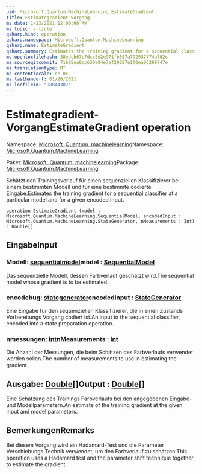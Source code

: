 ```yaml
---
uid: Microsoft.Quantum.MachineLearning.EstimateGradient
title: Estimategradient-Vorgang
ms.date: 1/23/2021 12:00:00 AM
ms.topic: article
qsharp.kind: operation
qsharp.namespace: Microsoft.Quantum.MachineLearning
qsharp.name: EstimateGradient
qsharp.summary: Estimates the training gradient for a sequential classifier at a particular model and for a given encoded input.
ms.openlocfilehash: 38edcb67e7dcc5d2e971fb507a792937774a702c
ms.sourcegitcommit: 71605ea9cc630e84e7ef29027e1f0ea06299747e
ms.translationtype: MT
ms.contentlocale: de-DE
ms.lasthandoff: 01/26/2021
ms.locfileid: "98844387"
---
```

# <a name="estimategradient-operation"></a><span data-ttu-id="56e26-102">Estimategradient-Vorgang</span><span class="sxs-lookup"><span data-stu-id="56e26-102">EstimateGradient operation</span></span>

<span data-ttu-id="56e26-103">Namespace: [Microsoft. Quantum. machinelearning](xref:Microsoft.Quantum.MachineLearning)</span><span class="sxs-lookup"><span data-stu-id="56e26-103">Namespace: [Microsoft.Quantum.MachineLearning](xref:Microsoft.Quantum.MachineLearning)</span></span>

<span data-ttu-id="56e26-104">Paket: [Microsoft. Quantum. machinelearning](https://nuget.org/packages/Microsoft.Quantum.MachineLearning)</span><span class="sxs-lookup"><span data-stu-id="56e26-104">Package: [Microsoft.Quantum.MachineLearning](https://nuget.org/packages/Microsoft.Quantum.MachineLearning)</span></span>


<span data-ttu-id="56e26-105">Schätzt den Trainingsverlauf für einen sequenziellen Klassifizierer bei einem bestimmten Modell und für eine bestimmte codierte Eingabe.</span><span class="sxs-lookup"><span data-stu-id="56e26-105">Estimates the training gradient for a sequential classifier at a particular model and for a given encoded input.</span></span>

```qsharp
operation EstimateGradient (model : Microsoft.Quantum.MachineLearning.SequentialModel, encodedInput : Microsoft.Quantum.MachineLearning.StateGenerator, nMeasurements : Int) : Double[]
```


## <a name="input"></a><span data-ttu-id="56e26-106">Eingabe</span><span class="sxs-lookup"><span data-stu-id="56e26-106">Input</span></span>

### <a name="model--sequentialmodel"></a><span data-ttu-id="56e26-107">Modell: [sequentialmodel](xref:Microsoft.Quantum.MachineLearning.SequentialModel)</span><span class="sxs-lookup"><span data-stu-id="56e26-107">model : [SequentialModel](xref:Microsoft.Quantum.MachineLearning.SequentialModel)</span></span>

<span data-ttu-id="56e26-108">Das sequenzielle Modell, dessen Farbverlauf geschätzt wird.</span><span class="sxs-lookup"><span data-stu-id="56e26-108">The sequential model whose gradient is to be estimated.</span></span>


### <a name="encodedinput--stategenerator"></a><span data-ttu-id="56e26-109">encodebug: [stategenerator](xref:Microsoft.Quantum.MachineLearning.StateGenerator)</span><span class="sxs-lookup"><span data-stu-id="56e26-109">encodedInput : [StateGenerator](xref:Microsoft.Quantum.MachineLearning.StateGenerator)</span></span>

<span data-ttu-id="56e26-110">Eine Eingabe für den sequenziellen Klassifizierer, die in einen Zustands Vorbereitungs Vorgang codiert ist.</span><span class="sxs-lookup"><span data-stu-id="56e26-110">An input to the sequential classifier, encoded into a state preparation operation.</span></span>


### <a name="nmeasurements--int"></a><span data-ttu-id="56e26-111">nmessungen: [int](xref:microsoft.quantum.lang-ref.int)</span><span class="sxs-lookup"><span data-stu-id="56e26-111">nMeasurements : [Int](xref:microsoft.quantum.lang-ref.int)</span></span>

<span data-ttu-id="56e26-112">Die Anzahl der Messungen, die beim Schätzen des Farbverlaufs verwendet werden sollen.</span><span class="sxs-lookup"><span data-stu-id="56e26-112">The number of measurements to use in estimating the gradient.</span></span>



## <a name="output--double"></a><span data-ttu-id="56e26-113">Ausgabe: [Double](xref:microsoft.quantum.lang-ref.double)[]</span><span class="sxs-lookup"><span data-stu-id="56e26-113">Output : [Double](xref:microsoft.quantum.lang-ref.double)[]</span></span>

<span data-ttu-id="56e26-114">Eine Schätzung des Trainings Farbverlaufs bei den angegebenen Eingabe-und Modellparametern.</span><span class="sxs-lookup"><span data-stu-id="56e26-114">An estimate of the training gradient at the given input and model parameters.</span></span>

## <a name="remarks"></a><span data-ttu-id="56e26-115">Bemerkungen</span><span class="sxs-lookup"><span data-stu-id="56e26-115">Remarks</span></span>

<span data-ttu-id="56e26-116">Bei diesem Vorgang wird ein Hadamard-Test und die Parameter Verschiebungs Technik verwendet, um den Farbverlauf zu schätzen.</span><span class="sxs-lookup"><span data-stu-id="56e26-116">This operation uses a Hadamard test and the parameter shift technique together to estimate the gradient.</span></span>